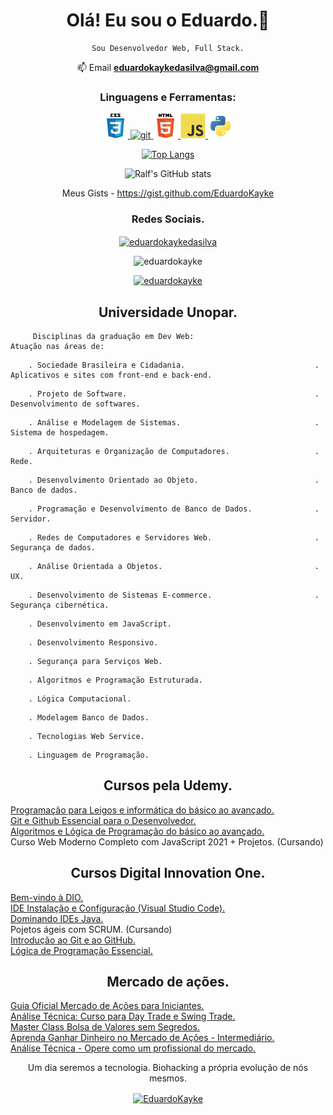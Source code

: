 <h1 align="center">Olá! Eu sou o Eduardo.👋</h1>
<div align="center">

    Sou Desenvolvedor Web, Full Stack.
    
  📫 Email **eduardokaykedasilva@gmail.com**

<h3 align="center">Linguagens e Ferramentas:</h3>
<p align="center">
<a href="https://www.w3schools.com/css/" target="_blank"> <img src="https://raw.githubusercontent.com/devicons/devicon/master/icons/css3/css3-original-wordmark.svg" alt="css3" width="40" height="40"/> <a href="https://git-scm.com/" target="_blank"> <img src="https://www.vectorlogo.zone/logos/git-scm/git-scm-icon.svg" alt="git" width="40" height="40"/> <a href="https://www.w3.org/html/" target="_blank"> <img src="https://raw.githubusercontent.com/devicons/devicon/master/icons/html5/html5-original-wordmark.svg" alt="html5" width="40" height="40"/> <a href="https://developer.mozilla.org/en-US/docs/Web/JavaScript" target="_blank"> <img src="https://raw.githubusercontent.com/devicons/devicon/master/icons/javascript/javascript-original.svg" alt="javascript" width="40" height="40"/> <a href="https://www.python.org" target="_blank"> <img src="https://raw.githubusercontent.com/devicons/devicon/master/icons/python/python-original.svg" alt="python" width="40" height="40"/>
<p/>

<div align="center">

[![Top Langs](https://github-readme-stats.vercel.app/api/top-langs/?username=EduardoKayke&layout=compact&theme=tokyonight)](https://github.com/EduardoKayke/github-readme-stats)
 
<div align="center">

![Ralf's GitHub stats](https://github-readme-stats.vercel.app/api?username=eduardokayke&show_icons=true&theme=tokyonight)

 Meus Gists - https://gist.github.com/EduardoKayke

<h3 align="center">Redes Sociais.</h3>
<p align="center">
<a href="https://linkedin.com/in/eduardokaykedasilva" target="blank"><img align="center" src="https://raw.githubusercontent.com/rahuldkjain/github-profile-readme-generator/master/src/images/icons/Social/linked-in-alt.svg" alt="eduardokaykedasilva" height="30" width="40" /></a>
</p>


<p align="center"> <img src="https://komarev.com/ghpvc/?username=eduardokayke&label=Profile%20views&color=0e75b6&style=flat" alt="eduardokayke" /> </p>

<p align="center"> <a href="https://github.com/ryo-ma/github-profile-trophy"><img src="https://github-profile-trophy.vercel.app/?username=eduardokayke" alt="eduardokayke" /></a> </p>


<h2 align="center">Universidade Unopar.</h2>

<div align="left">

         Disciplinas da graduação em Dev Web:                            Atuação nas áreas de: 
<div align="left">

        . Sociedade Brasileira e Cidadania.                             . Aplicativos e sites com front-end e back-end.  
<div align="left">

        . Projeto de Software.                                          . Desenvolvimento de softwares.   
<div align="left">

        . Análise e Modelagem de Sistemas.                              . Sistema de hospedagem. 
<div align="left">

        . Arquiteturas e Organização de Computadores.                   . Rede.
<div align="left">

        . Desenvolvimento Orientado ao Objeto.                          . Banco de dados.
<div align="left">

        . Programação e Desenvolvimento de Banco de Dados.              . Servidor. 
<div align="left">

        . Redes de Computadores e Servidores Web.                       . Segurança de dados.  
<div align="left">

        . Análise Orientada a Objetos.                                  . UX. 
<div align="left">

        . Desenvolvimento de Sistemas E-commerce.                       . Segurança cibernética.  
<div align="left">

        . Desenvolvimento em JavaScript.                      
<div align="left">

        . Desenvolvimento Responsivo. 
<div align="left">

        . Segurança para Serviços Web.  
<div align="left">

        . Algoritmos e Programação Estruturada.  
<div align="left">

        . Lógica Computacional.
<div align="left">

        . Modelagem Banco de Dados.
<div align="left">

        . Tecnologias Web Service.
<div align="left">

        . Linguagem de Programação. 
    

<h2 align="center">Cursos pela Udemy.</h2>

[Programação para Leigos e informática do básico ao avançado.](https://www.geekuniversity.com.br/certificado/CG-3148215F "Certificado")<br/>
[Git e Github Essencial para o Desenvolvedor.](https://www.geekuniversity.com.br/certificado/CG-9BF84626 "Certificado")<br/>
[Algoritmos e Lógica de Programação do básico ao avançado.](https://www.geekuniversity.com.br/certificado/CG-DEFA2BB4 "Certificado")<br/>
Curso Web Moderno Completo com JavaScript 2021 + Projetos. (Cursando)


<h2 align="center">Cursos Digital Innovation One.</h2> 

[Bem-vindo à DIO.](https://certificates.digitalinnovation.one/BB93D4E7 "Certificado")<br/>
[IDE Instalação e Configuração (Visual Studio Code).](https://certificates.digitalinnovation.one/1F1552CB "Certificado")<br/>
[Dominando IDEs Java.](https://certificates.digitalinnovation.one/BDBD08F9 "Certificado")<br/>
Pojetos ágeis com SCRUM. (Cursando)<br/> 
[Introdução ao Git e ao GitHub.](https://certificates.digitalinnovation.one/4576328D "Certificado")<br/>
[Lógica de Programação Essencial.](https://certificates.digitalinnovation.one/450FDA80 "Certificado")<br/>

<h2 align="center">Mercado de ações.</h2> 

[Guia Oficial Mercado de Ações para Iniciantes.](https://www.udemy.com/certificate/UC-1S2TY0XX/ "Certificado")<br/>
[Análise Técnica: Curso para Day Trade e Swing Trade.](https://www.udemy.com/certificate/UC-8V9FBRKZ/ "Certificado")<br/>
[Master Class Bolsa de Valores sem Segredos.](https://www.udemy.com/certificate/UC-3edd742a-9200-487d-8af7-5dd23d207848/ "Certificado")<br/>
[Aprenda Ganhar Dinheiro no Mercado de Ações - Intermediário.](https://www.udemy.com/certificate/UC-6eff9441-e1c0-4058-9eba-1e53890c0bb4/ "Certificado")<br/>
[Análise Técnica - Opere como um profissional do mercado.](https://www.udemy.com/certificate/UC-4888f344-a84c-4c76-8d3b-56911bd3946d/ "Certificado")<br/>

<div align="center">
Um dia seremos a tecnologia. Biohacking a própria evolução de nós mesmos.

<p><a href="https://www.buymeacoffee.com/EduardoKayke"> <img align="center" src="https://cdn.buymeacoffee.com/buttons/v2/default-yellow.png" height="50" width="210" alt="EduardoKayke" /></a></p><br><br>
